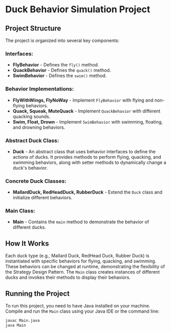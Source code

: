 # Duck Behavior Simulation Project

## Project Structure

The project is organized into several key components:

### Interfaces:
- **FlyBehavior** - Defines the `fly()` method.
- **QuackBehavior** - Defines the `quack()` method.
- **SwimBehavior** - Defines the `swim()` method.

### Behavior Implementations:
- **FlyWithWings, FlyNoWay** - Implement `FlyBehavior` with flying and non-flying behaviors.
- **Quack, Squeak, MuteQuack** - Implement `QuackBehavior` with different quacking sounds.
- **Swim, Float, Drown** - Implement `SwimBehavior` with swimming, floating, and drowning behaviors.

### Abstract Duck Class:
- **Duck** - An abstract class that uses behavior interfaces to define the actions of ducks. It provides methods to perform flying, quacking, and swimming behaviors, along with setter methods to dynamically change a duck's behavior.

### Concrete Duck Classes:
- **MallardDuck, RedHeadDuck, RubberDuck** - Extend the `Duck` class and initialize different behaviors.

### Main Class:
- **Main** - Contains the `main` method to demonstrate the behavior of different ducks.

## How It Works

Each duck type (e.g., Mallard Duck, RedHead Duck, Rubber Duck) is instantiated with specific behaviors for flying, quacking, and swimming. These behaviors can be changed at runtime, demonstrating the flexibility of the Strategy Design Pattern. The `Main` class creates instances of different ducks and invokes their methods to display their behaviors.

## Running the Project

To run this project, you need to have Java installed on your machine. Compile and run the `Main` class using your Java IDE or the command line:

```sh
javac Main.java
java Main
